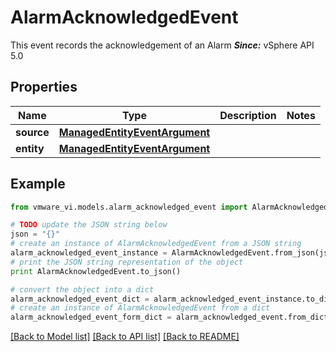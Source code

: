 # AlarmAcknowledgedEvent

This event records the acknowledgement of an Alarm  ***Since:*** vSphere API 5.0 

## Properties
Name | Type | Description | Notes
------------ | ------------- | ------------- | -------------
**source** | [**ManagedEntityEventArgument**](ManagedEntityEventArgument.md) |  | 
**entity** | [**ManagedEntityEventArgument**](ManagedEntityEventArgument.md) |  | 

## Example

```python
from vmware_vi.models.alarm_acknowledged_event import AlarmAcknowledgedEvent

# TODO update the JSON string below
json = "{}"
# create an instance of AlarmAcknowledgedEvent from a JSON string
alarm_acknowledged_event_instance = AlarmAcknowledgedEvent.from_json(json)
# print the JSON string representation of the object
print AlarmAcknowledgedEvent.to_json()

# convert the object into a dict
alarm_acknowledged_event_dict = alarm_acknowledged_event_instance.to_dict()
# create an instance of AlarmAcknowledgedEvent from a dict
alarm_acknowledged_event_form_dict = alarm_acknowledged_event.from_dict(alarm_acknowledged_event_dict)
```
[[Back to Model list]](../README.md#documentation-for-models) [[Back to API list]](../README.md#documentation-for-api-endpoints) [[Back to README]](../README.md)


